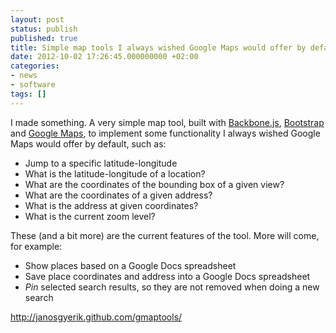 ```yaml
---
layout: post
status: publish
published: true
title: Simple map tools I always wished Google Maps would offer by default
date: 2012-10-02 17:26:45.000000000 +02:00
categories:
- news
- software
tags: []
---
```

I made something. A very simple map tool, built with [Backbone.js](http://documentcloud.github.com/), [Bootstrap](http://twitter.github.com/bootstrap/) and [Google Maps](https://developers.google.com/maps/), to implement some functionality I always wished Google Maps would offer by default, such as:

- Jump to a specific latitude-longitude
- What is the latitude-longitude of a location?
- What are the coordinates of the bounding box of a given view?
- What are the coordinates of a given address?
- What is the address at given coordinates?
- What is the current zoom level?

These (and a bit more) are the current features of the tool. More will come, for example:

- Show places based on a Google Docs spreadsheet
- Save place coordinates and address into a Google Docs spreadsheet
- *Pin* selected search results, so they are not removed when doing a new search

http://janosgyerik.github.com/gmaptools/

